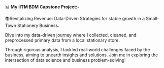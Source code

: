 📊 **My IITM BDM Capstone Project:-**

📚Revitalizing Revenue: Data-Driven Strategies for stable growth in a Small-Town Stationery Business. 

Dive into my data-driven journey where I collected, cleaned, and preprocessed primary data from a local stationary store. 

Through rigorous analysis, I tackled real-world challenges faced by the business, aiming to unearth insights and solutions. Join me in exploring the intersection of data science and business problem-solving!
